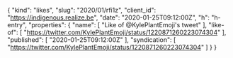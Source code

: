 {
  "kind": "likes",
  "slug": "2020/01/rfi1z",
  "client_id": "https://indigenous.realize.be",
  "date": "2020-01-25T09:12:00Z",
  "h": "h-entry",
  "properties": {
    "name": [
      "Like of @KylePlantEmoji's tweet"
    ],
    "like-of": [
      "https://twitter.com/KylePlantEmoji/status/1220871260223074304"
    ],
    "published": [
      "2020-01-25T09:12:00Z"
    ],
    "syndication": [
      "https://twitter.com/KylePlantEmoji/status/1220871260223074304"
    ]
  }
}
